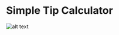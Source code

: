 # Simple Tip Calculator

![alt text](http://i.imgur.com/KWEmwFy.png "http://i.imgur.com/J0ZWhHV.png")
